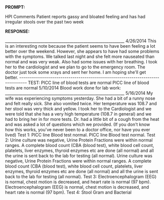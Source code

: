 **PROMPT:**

HPI Comments Patient reports gassy and bloated feeling and has had irregular stools over the past two week 

**RESPONSE:**

 _____________________________________________________________ 4/26/2014  This is an interesting note because the patient seems to have been feeling a lot better over the weekend. However, she appears to have had some problems with the symptoms. We talked last night and she felt more nauseated than normal and was very weak. Also had some issues with her breathing. I took her to the cardiologist and we plan to go to the emergency room. The doctor just took some xrays and sent her home. I am hoping she'll get better.  ----------------------------------------------------------------------------------  TEST: PICC line of blood tests are normal  PICC line of blood tests are normal 5/10/2014  Blood work done for lab work:   _____________________________________________________________  5/16/2014  My wife was experiencing symptoms yesterday. She had a bit of a runny nose and felt really sick. She also vomited twice. Her temperature was 108.7 and her stool was very thick and yellow. I took her to the Cardiologist and we were told that she has a very high temperature (108.7 in general) and we had to bring her in for more tests. Dr. had a little bit of a cough from the heat and was asked a lot of questions which we provided. (If you don't know how this works, you've never been to a doctor office, nor have you ever lived)   Test 1: PICC line Blood test normal.  PICC line Blood test normal. Test 2: Urine culture was negative, Urine Protein Fractions were within normal ranges. A complete blood count (CBA (blood test), white blood cell count, platelets, liver enzymes, thyroid enzymes etc are done (all normal) and all the urine is sent back to the lab for testing (all normal).  Urine culture was negative, Urine Protein Fractions were within normal ranges. A complete blood count (CBA (blood test), white blood cell count, platelets, liver enzymes, thyroid enzymes etc are done (all normal) and all the urine is sent back to the lab for testing (all normal). Test 3: Electroencephalogram (EEG) is normal, chest motion is decreased, and heart rate is normal (97 bpm).  Electroencephalogram (EEG) is normal, chest motion is decreased, and heart rate is normal (97 bpm). Test 4: Stool Gram and Bacterial